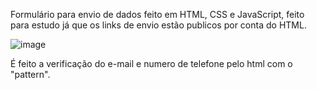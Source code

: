 Formulário  para envio de dados feito em HTML, CSS e JavaScript, feito para estudo já que os links de envio estão publicos por conta do HTML.

![image](https://github.com/Gabrielle-Leal/Projeto-profissional/assets/73195388/f94d67c2-f12e-4b84-b439-71036716b5e5)

É feito a verificação do e-mail e numero de telefone pelo html com o "pattern".
